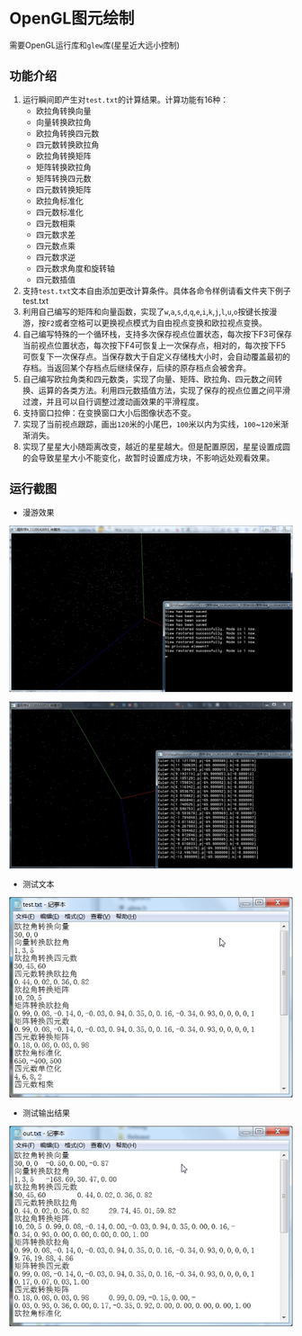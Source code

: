 # OpenGL图元绘制

需要OpenGL运行库和`glew`库(星星近大远小控制)

## 功能介绍
1. 运行瞬间即产生对`test.txt`的计算结果。计算功能有16种：
	* 欧拉角转换向量
	* 向量转换欧拉角
	* 欧拉角转换四元数
	* 四元数转换欧拉角
	* 欧拉角转换矩阵
	* 矩阵转换欧拉角
	* 矩阵转换四元数
	* 四元数转换矩阵
	* 欧拉角标准化
	* 四元数标准化
	* 四元数相乘
	* 四元数求差
	* 四元数点乘
	* 四元数求逆
	* 四元数求角度和旋转轴
	* 四元数插值
2. 支持`test.txt`文本自由添加更改计算条件。具体各命令样例请看文件夹下例子test.txt
3. 利用自己编写的矩阵和向量函数，实现了`w`,`a`,`s`,`d`,`q`,`e`,`i`,`k`,`j`,`l`,`u`,`o`按键长按漫游，按`F2`或者空格可以更换视点模式为自由视点变换和欧拉视点变换。
4. 自己编写特殊的一个循环栈，支持多次保存视点位置状态，每次按下F3可保存当前视点位置状态，每次按下F4可恢复上一次保存点，相对的，每次按下F5可恢复下一次保存点。当保存数大于自定义存储栈大小时，会自动覆盖最初的存档。当返回某个存档点后继续保存，后续的原存档点会被舍弃。
5. 自己编写欧拉角类和四元数类，实现了向量、矩阵、欧拉角、四元数之间转换、运算的各类方法。利用四元数插值方法，实现了保存的视点位置之间平滑过渡，并且可以自行调整过渡动画效果的平滑程度。
6. 支持窗口拉伸：在变换窗口大小后图像状态不变。
7. 实现了当前视点跟踪，画出`120`米的小尾巴，`100`米以内为实线，`100`~`120`米渐渐消失。
8. 实现了星星大小随距离改变，越近的星星越大。但是配置原因，星星设置成圆的会导致星星大小不能变化，故暂时设置成方块，不影响远处观看效果。

## 运行截图
* 漫游效果

![](https://github.com/xuchenhao001/BIT-homework/blob/master/Computer%20graphics%20and%20visual%20computing/4/1.jpg)

![](https://github.com/xuchenhao001/BIT-homework/blob/master/Computer%20graphics%20and%20visual%20computing/4/2.jpg)

* 测试文本

![](https://github.com/xuchenhao001/BIT-homework/blob/master/Computer%20graphics%20and%20visual%20computing/4/3.jpg)

* 测试输出结果

![](https://github.com/xuchenhao001/BIT-homework/blob/master/Computer%20graphics%20and%20visual%20computing/4/4.jpg)


